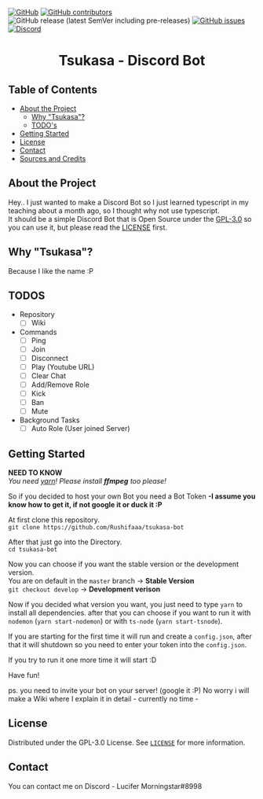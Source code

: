 [![GitHub](https://img.shields.io/github/license/Rushifaaa/tsukasa-bot?style=flat-square)](./LICENSE)
[![GitHub contributors](https://img.shields.io/github/contributors/Rushifaaa/tsukasa-bot?style=flat-square)](https://github.com/Rushifaaa/tsukasa-bot/graphs/contributors)
![GitHub release (latest SemVer including pre-releases)](https://img.shields.io/github/v/release/Rushifaaa/tsukasa-bot?include_prereleases&sort=semver&style=flat-square)
[![GitHub issues](https://img.shields.io/github/issues/Rushifaaa/tsukasa-bot?style=flat-square)](https://github.com/Rushifaaa/tsukasa-bot/issues)
[![Discord](https://img.shields.io/discord/508727953350328320?style=flat-square)](https://discord.gg/kFqWZtv)



<p align="center">
  <a href="https://github.com/Rushifaaa/tsukasa-bot">
    <!-- LOGO -->
  </a>

  <h1 align="center">Tsukasa - Discord Bot</h1>
</p>



## Table of Contents
* [About the Project](#about-the-project)
  * [Why "Tsukasa"?](#why-tsukasa)
  * [TODO's](#todos)
* [Getting Started](#getting-started)
* [License](#license)
* [Contact](#contact)
* [Sources and Credits](#sources-and-credits)


## About the Project
Hey.. I just wanted to make a Discord Bot so I just learned typescript in my teaching about a month ago, so I thought why not use typescript.  
It should be a simple Discord Bot that is Open Source under the [GPL-3.0](./LICENSE) so you can use it, but please read the [LICENSE](./LICENSE) first.


## Why "Tsukasa"?
Because I like the name :P

## TODOS
* Repository
  - [ ] Wiki
  
* Commands
  - [ ] Ping
  - [ ] Join
  - [ ] Disconnect
  - [ ] Play (Youtube URL)
  - [ ] Clear Chat
  - [ ] Add/Remove Role
  - [ ] Kick
  - [ ] Ban
  - [ ] Mute
  
* Background Tasks
  - [ ] Auto Role (User joined Server)
  
## Getting Started

**NEED TO KNOW**  
*You need [yarn](https://yarnpkg.com/en/)!*
*Please install **ffmpeg** too please!*

So if you decided to host your own Bot you need a Bot Token **-I assume you know how to get it, if not google it or duck it :P**

At first clone this repository.  
`git clone https://github.com/Rushifaaa/tsukasa-bot`

After that just go into the Directory.  
`cd tsukasa-bot`

Now you can choose if you want the stable version or the development version.  
You are on default in the `master` branch -> **Stable Version**  
`git checkout develop` -> **Development verison**  

Now if you decided what version you want, you just need to type `yarn` to install all dependencies.
after that you can choose if you want to run it with `nodemon` (`yarn start-nodemon`) or with `ts-node` (`yarn start-tsnode`).  

If you are starting for the first time it will run and create a `config.json`, after that it will shutdown so you need to enter your token into the `config.json`.

If you try to run it one more time it will start :D

Have fun!

ps. you need to invite your bot on your server! (google it :P)
No worry i will make a Wiki where I explain it in detail - currently no time -


## License

Distributed under the GPL-3.0 License. See [`LICENSE`](./LICENSE) for more information.


## Contact

You can contact me on Discord - Lucifer Morningstar#8998 
